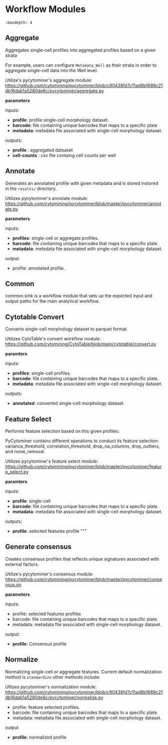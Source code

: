 # Workflow Modules

```{toctree}
:maxdepth: 4
```

## Aggregate

Aggregates single-cell profiles into aggregated profiles based on a given strata

For example, users can configure `Metadata_Well` as their strata in order to
aggregate single-cell data into the Well level.

Utilize's pycytominer's aggregate module:
<https://github.com/cytomining/pycytominer/blob/c90438fd7c11ad8b1689c21db16dab1a5280de6c/pycytominer/aggregate.py>

**parameters**

inputs:

- **profile**: profile single-cell morphology dataset.
- **barcode**: file containing unique barcodes that maps to a specific plate
- **metadata**: metadata file associated with single-cell morphology dataset.

outputs:

- **profile** : aggregated datsaset
- **cell-counts** : csv file containg cell counts per well

## Annotate

Generates an annotated profile with given metadata and is stored instored
in the `results/` directory.

Utilizes pycytominer's annotate module:
<https://github.com/cytomining/pycytominer/blob/master/pycytominer/annotate.py>

**parameters**

inputs:

- **profiles**: single-cell or aggregate profiles.
- **barcode**: file containing unique barcodes that maps to a specific plate.
- **metadata**: metadata file associated with single-cell morphology dataset.

output:

- profile: annotated profile.

## Common

common.smk is a workflow module that sets up the expected input and output paths
for the main analytical workflow.

## Cytotable Convert

Converts single-cell morphology dataset to parquet format.

Utilizes CytoTable's convert workflow module:
<https://github.com/cytomining/CytoTable/blob/main/cytotable/convert.py>

**paramters**

inputs:

- **profiles**: single-cell profiles.
- **barcode**: file containing unique barcodes that maps to a specific plate.
- **metadata**: metadata file associated with single-cell morphology dataset.

outputs:

- **annotated**: converted single-cell morphology dataset.

## Feature Select

Performs feature selection based on this given profiles.

PyCytominer contains different operations to conduct its feature selection: variance_threshold, correlation_threshold, drop_na_columns, drop_outliers, and noise_removal.

Utilizes pycytominer's feature select module:
<https://github.com/cytomining/pycytominer/blob/master/pycytominer/feature_select.py>

**paramters**

inputs:

- **profile**: single-cell
- **barcode**: file containing unique barcodes that maps to a specific plate.
- **metadata**: metadata file associated with single-cell morphology dataset.

outputs:

- **profile**: selected features profile
"""

## Generate consensus

Creates consensus profiles that reflects unique signatures associated with external factors.

Utilize's pycytominer's consensus module:
<https://github.com/cytomining/pycytominer/blob/master/pycytominer/consensus.py>

**parameters**

inputs:

- profile: selected features profiles
- barcode: file containing unique barcodes that maps to a specific plate.
- metadata: metadata file associated with single-cell morphology dataset.

output:

- **profile**: Consensus profile

## Normalize

Normalizing single-cell or aggregate features. Current default normalization
method is `standardize` other methods include:

Utlizes pycytominer's normalization module:
<https://github.com/cytomining/pycytominer/blob/c90438fd7c11ad8b1689c21db16dab1a5280de6c/pycytominer/normalize.py>

- profile: feature selected profiles.
- barcode: file containing unique barcodes that maps to a specific plate.
- metadata: metadata file associated with single-cell morphology dataset.

output

- **profile**: normalized profile

